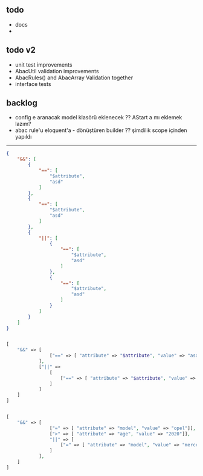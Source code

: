 todo
---

- docs
-

todo v2
---

- unit test improvements
- AbacUtil validation improvements
- AbacRules() and AbacArray Validation together
- interface tests

backlog
---

- config e aranacak model klasörü eklenecek ?? AStart a mı eklemek lazım?
- abac rule'u eloquent'a - dönüştüren builder ?? şimdilik scope içinden yapıldı

-----

```json
{
    "&&": [
        {
            "==": [
                "$attribute",
                "asd"
            ]
        },
        {
            "==": [
                "$attribute",
                "asd"
            ]
        },
        {
            "||": [
                {
                    "==": [
                        "$attribute",
                        "asd"
                    ]
                },
                {
                    "==": [
                        "$attribute",
                        "asd"
                    ]
                }
            ]
        }
    ]
}
```

```php

[
    "&&" => [
                ["==" => [ "attribute" => "$attribute", "value" => "asasd"]]
            ],
            ["||" =>
                [
                    ["==" => [ "attribute" => "$attribute", "value" => "asasd"]],
                ]
            ]
    ]
]

```

```php

[
    "&&" => [
                ["=" => [ "attribute" => "model", "value" => "opel"]],
                [">" => [ "attribute" => "age", "value" => "2020"]],
                "||" => [
                    ["=" => [ "attribute" => "model", "value" => "mercedes"]],
                ]
            ],
    ]
]

```

